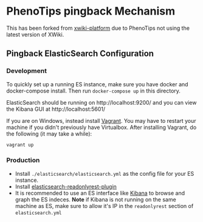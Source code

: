 # PhenoTips pingback Mechanism

This has been forked from [xwiki-platform](https://github.com/xwiki/xwiki-platform/tree/master/xwiki-platform-core/xwiki-platform-activeinstalls)
due to PhenoTips not using the latest version of XWiki.

## Pingback ElasticSearch Configuration 

### Development

To quickly set up a running ES instance, make sure you have docker and
docker-compose install. Then run `docker-compose up` in this directory.

ElasticSearch should be running on http://localhost:9200/ and you can view the Kibana GUI at http://localhost:5601/

If you are on Windows, instead install [Vagrant](https://www.vagrantup.com/). You may have to restart your machine if you didn't previously have Virtualbox. After installing Vagrant, do the following (it may take a while):
```sh
vagrant up
```

### Production

- Install `./elasticsearch/elasticsearch.yml` as the config file for your ES instance.
- Install
  [elasticsearch-readonlyrest-plugin](https://github.com/sscarduzio/elasticsearch-readonlyrest-plugin)
- It is recommended to use an ES interface like
  [Kibana](https://www.elastic.co/products/kibana) to browse and graph the ES
  indeces. **Note** if Kibana is not running on the same machine as ES, make
  sure to allow it's IP in the `readonlyrest` section of `elasticsearch.yml`
